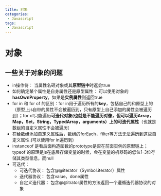 ```yaml
---
title: 对象
categories:
 - Javascript
tags:
 - Javascript
---
```


# 对象

## 一些关于对象的问题

- in操作符： 当属性名砸对象或其**原型链中**时返会true
- 如何确定某个属性是自身属性还是原型属性： 可以使用对象的**hasOwnProperty**，如果是**实例属性**则返回true
- for in 和 for of 的区别：for in用于遍历所有的**key**，包括自己的和原型上的（原型上js自带的属性不会被遍历到，只有原型上自己添加的属性会被遍历到）；for of只能遍历**可迭代对象(也就是不能遍历对像，但可以遍历Array，Map，Set，String，TypedArray，arguments）**上的**可迭代属性**（也就是数组的自定义属性不会被遍历）
- 在给数组添加自定义属性后，数组的forEach，filter等方法无法遍历到这些自定义属性.(可以使用for in遍历到)
- instanceof 是看后面构造函数的prototype是否在前面实例的原型链上；typeof 的原理是js在底层存储变量的时候，会在变量的机器码的低位1-3位存储其类型信息，而null
- 可迭代：
    - 可迭代协议： 包含@@iterator（Symbol.iterator）属性
    - 迭代器协议： 包含value，done属性
    - 自定义迭代器： 包含@@itrator属性的方法返回一个遵循迭代器协议的对象